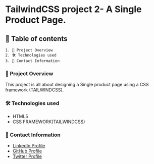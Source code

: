 # TailwindCSS project 2- A Single Product Page.
## 📑 Table of contents
    1. 📖 Project Overview
    2. 🛠️ Technologies used
    3. 👤 Contact Information


### 📖 Project Overview

This project is all about designing a Single product page using a CSS framework (TAILWINDCSS).

### 🛠️ Technologies used
* HTML5
* CSS FRAMEWORK(TAILWINDCSS)

### 👤 Contact Information

* [LinkedIn Profile](https://www.linkedin.com/in/augustine-ugberaese-223692162/)
* [GitHub Profile](https://github.com/Ambitiousdude/)
* [Twitter Profile](https://twitter.com/AUgberaese/)